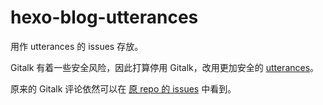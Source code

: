 # hexo-blog-utterances
用作 utterances 的 issues 存放。

Gitalk 有着一些安全风险，因此打算停用 Gitalk，改用更加安全的 [utterances](https://github.com/utterance/utterances)。

原来的 Gitalk 评论依然可以在 [原 repo 的 issues](https://github.com/ouuan/ouuan.github.io/issues?q=is%3Aissue+is%3Aclosed) 中看到。
